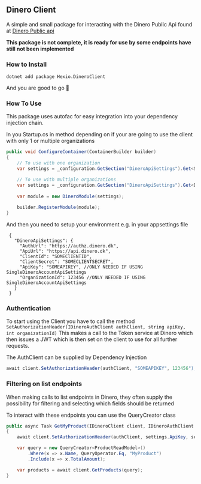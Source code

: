 ## Dinero Client

A simple and small package for interacting with the Dinero Public Api found at [Dinero Public api](https://api.dinero.dk)

**This package is not complete, it is ready for use by some endpoints have still not been implemented**

### How to Install

`dotnet add package Hexio.DineroClient`

And you are good to go :tada:

### How To Use

This package uses autofac for easy integration into your dependency injection chain. 

In you Startup.cs in method depending on if your are going to use the client with only 1 or multiple organizations
``` cs
public void ConfigureContainer(ContainerBuilder builder)
{
    // To use with one organization
    var settings = _configuration.GetSection("DineroApiSettings").Get<SingleDineroAccountApiSettings>();

    // To use with multiple organizations
    var settings = _configuration.GetSection("DineroApiSettings").Get<DineroApiSettings>();
    
    var module = new DineroModule(settings);
    
    builder.RegisterModule(module);
}
```

And then you need to setup your environment e.g. in your appsettings file
```
 {
   "DineroApiSettings": {
     "AuthUrl": "https://authz.dinero.dk",
     "ApiUrl": "https://api.dinero.dk",
     "ClientId": "SOMEClIENTID",
     "ClientSecret": "SOMECLIENTSECRET",
     "ApiKey": "SOMEAPIKEY", //ONLY NEEDED IF USING SingleDineroAccountApiSettings
     "OrganizationId": 123456 //ONLY NEEDED IF USING SingleDineroAccountApiSettings
   }
 }
```

### Authentication

To start using the Client you have to call the method `SetAuthorizationHeader(IDineroAuthClient authClient, string apiKey, int organizationId)`
This makes a call to the Token service at Dinero which then issues a JWT which is then set on the client to use for all further requests.

The AuthClient can be supplied by Dependency Injection
``` cs
await client.SetAuthorizationHeader(authClient, "SOMEAPIKEY", 123456");
```

### Filtering on list endpoints
When making calls to list endpoints in Dinero, they often supply the possibility for filtering and selecting which fields should be returned

To interact with these endpoints you can use the QueryCreator class

``` cs
public async Task GetMyProduct(IDineroClient client, IDineroAuthClient authClient, SingleDineroAccountApiSettings settings)
{
    await client.SetAuthorizationHeader(authClient, settings.ApiKey, settings.OrganizationId);

    var query = new QueryCreator<ProductReadModel>()
        .Where(x => x.Name, QueryOperator.Eq, "MyProduct")
        .Include(x => x.TotalAmount);

    var products = await client.GetProducts(query);
}
```
